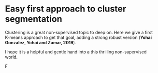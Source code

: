 # Easy first approach to cluster segmentation

Clustering is a great non-supervised topic to deep on. Here we give a first K-means approach to get that goal, adding a strong robust version (**Yohai Gonzalez, Yohai and Zamar, 2019**).

I hope it is a helpful and gentle hand into a this thrilling non-supervised world.

F
